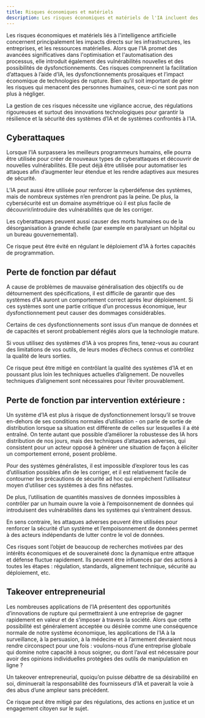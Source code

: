 ```yaml
---
title: Risques économiques et matériels
description: Les risques économiques et matériels de l'IA incluent des impacts sur les infrastructures et les entreprises, de nouvelles vulnérabilités, et des défis d'automatisation, nécessitant une gestion prudente via la régulation et l'innovation technologique.
---
```


Les risques économiques et matériels liés à l'intelligence artificielle concernent principalement les impacts directs sur les infrastructures, les entreprises, et les ressources matérielles. Alors que l'IA promet des avancées significatives dans l'optimisation et l'automatisation des processus, elle introduit également des vulnérabilités nouvelles et des possibilités de dysfonctionnements. Ces risques comprennent la facilitation d’attaques à l’aide d’IA, les dysfonctionnements prosaïques et l’impact économique de technologies de rupture. Bien qu’il soit important de gérer les risques qui menacent des personnes humaines, ceux-ci ne sont pas non plus à négliger.

La gestion de ces risques nécessite une vigilance accrue, des régulations rigoureuses et surtout des innovations technologiques pour garantir la résilience et la sécurité des systèmes d’IA et de systèmes confrontés à l’IA.

## Cyberattaques

Lorsque l’IA surpassera les meilleurs programmeurs humains, elle pourra être utilisée pour créer de nouveaux types de cyberattaques et découvrir de nouvelles vulnérabilités. Elle peut déjà être utilisée pour automatiser les attaques afin d’augmenter leur étendue et les rendre adaptives aux mesures de sécurité.

L’IA peut aussi être utilisée pour renforcer la cyberdéfense des systèmes, mais de nombreux systèmes n’en prendront pas la peine. De plus, la cybersécurité est un domaine asymétrique où il est plus facile de découvrir/introduire des vulnérabilités que de les corriger.

Les cyberattaques peuvent aussi causer des morts humaines ou de la désorganisation à grande échelle (par exemple en paralysant un hôpital ou un bureau gouvernemental).

Ce risque peut être évité en régulant le déploiement d’IA à fortes capacités de programmation.

## Perte de fonction par défaut

A cause de problèmes de mauvaise généralisation des objectifs ou de détournement des spécifications, il est difficile de garantir que des systèmes d’IA auront un comportement correct après leur déploiement. Si ces systèmes sont une partie critique d’un processus économique, leur dysfonctionnement peut causer des dommages considérables.

Certains de ces dysfonctionnements sont issus d’un manque de données et de capacités et seront probablement réglés alors que la technologie mature.

Si vous utilisez des systèmes d’IA à vos propres fins, tenez-vous au courant des limitations de vos outils, de leurs modes d’échecs connus et contrôlez la qualité de leurs sorties.

Ce risque peut être mitigé en contrôlant la qualité des systèmes d’IA et en poussant plus loin les techniques actuelles d’alignement. De nouvelles techniques d’alignement sont nécessaires pour l’éviter prouvablement.

## Perte de fonction par intervention extérieure :

Un système d’IA est plus à risque de dysfonctionnement lorsqu’il se trouve en-dehors de ses conditions normales d’utilisation - on parle de sortie de distribution lorsque sa situation est différente de celles sur lesquelles il a été entraîné. On tente autant que possible d’améliorer la robustesse des IA hors distribution de nos jours, mais des techniques d’attaques adverses, qui consistent pour un acteur opposé à générer une situation de façon à éliciter un comportement erroné, posent problème.

Pour des systèmes généralistes, il est impossible d’explorer tous les cas d’utilisation possibles afin de les corriger, et il est relativement facile de contourner les précautions de sécurité ad hoc qui empêchent l’utilisateur moyen d’utiliser ces systèmes à des fins néfastes.

De plus, l’utilisation de quantités massives de données impossibles à contrôler par un humain ouvre la voie à l’empoisonnement de données qui introduisent des vulnérabilités dans les systèmes qui s’entraînent dessus.

En sens contraire, les attaques adverses peuvent être utilisées pour renforcer la sécurité d’un système et l’empoisonnement de données permet à des acteurs indépendants de lutter contre le vol de données.

Ces risques sont l’objet de beaucoup de recherches motivées par des intérêts économiques et de souveraineté donc la dynamique entre attaque et défense fluctue rapidement. Ils peuvent être influencés par des actions à toutes les étapes : régulation, standards, alignement technique, sécurité au déploiement, etc.

## Takeover entrepreneurial

Les nombreuses applications de l’IA présentent des opportunités d’innovations de rupture qui permettraient à une entreprise de gagner rapidement en valeur et de s’imposer à travers la société. Alors que cette possibilité est généralement acceptée ou désirée comme une conséquence normale de notre système économique, les applications de l’IA à la surveillance, à la persuasion, à la médecine et à l’armement devraient nous rendre circonspect pour une fois : voulons-nous d’une entreprise globale qui domine notre capacité à nous soigner, ou dont l’aval est nécessaire pour avoir des opinions individuelles protégées des outils de manipulation en ligne ?

Un takeover entrepreneurial, quoiqu’on puisse débattre de sa désirabilité en soi, diminuerait la responsabilité des fournisseurs d’IA et paverait la voie à des abus d’une ampleur sans précédent.

Ce risque peut être mitigé par des régulations, des actions en justice et un engagement citoyen sur le sujet.
